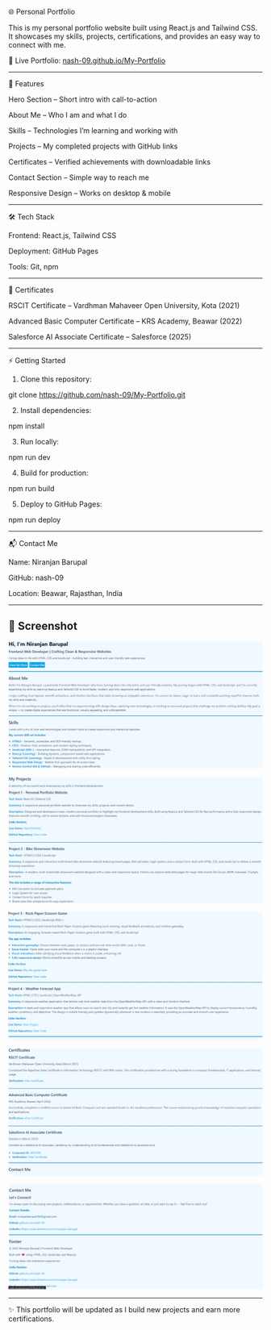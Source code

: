 🌐 Personal Portfolio

This is my personal portfolio website built using React.js and Tailwind CSS.
It showcases my skills, projects, certifications, and provides an easy way to connect with me.

🔗 Live Portfolio: <a href="https://nash-09.github.io/My-Portfolio/">nash-09.github.io/My-Portfolio</a>


---

🚀 Features

Hero Section – Short intro with call-to-action

About Me – Who I am and what I do

Skills – Technologies I’m learning and working with

Projects – My completed projects with GitHub links

Certificates – Verified achievements with downloadable links

Contact Section – Simple way to reach me

Responsive Design – Works on desktop & mobile



---

🛠️ Tech Stack

Frontend: React.js, Tailwind CSS

Deployment: GitHub Pages

Tools: Git, npm

---

📜 Certificates

RSCIT Certificate – Vardhman Mahaveer Open University, Kota (2021)

Advanced Basic Computer Certificate – KRS Academy, Beawar (2022)

Salesforce AI Associate Certificate – Salesforce (2025)



---

⚡ Getting Started

1. Clone this repository:

git clone https://github.com/nash-09/My-Portfolio.git


2. Install dependencies:

npm install


3. Run locally:

npm run dev


4. Build for production:

npm run build


5. Deploy to GitHub Pages:

npm run deploy




---

📬 Contact Me

Name: Niranjan Barupal

GitHub: nash-09

Location: Beawar, Rajasthan, India




---

## 📸 Screenshot

![Screenshot 1](/public/Screenshots/S1.png)

![Screenshot 2](/public/Screenshots/S2.png)

![Screenshot 3](/public/Screenshots/S3.png)

![Screenshot 4](/public/Screenshots/S4.png)

![Screenshot 5](/public/Screenshots/S5.png)


---

✨ This portfolio will be updated as I build new projects and earn more certifications.
